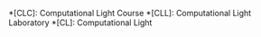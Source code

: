 *[CLC]: Computational Light Course
*[CLL]: Computational Light Laboratory
*[CL]: Computational Light
